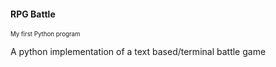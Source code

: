 #### RPG Battle
<sub><sup>My first Python program</sup></sub>

A python implementation of a text based/terminal battle game